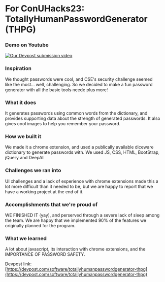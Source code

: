# For ConUHacks23: TotallyHumanPasswordGenerator (THPG)

### Demo on Youtube

[![Our Devpost submission video](https://img.youtube.com/vi/ngjLr43qX-8/0.jpg)](https://www.youtube.com/watch?v=ngjLr43qX-8&embeds_referring_euri=https%3A%2F%2Fdevpost.com%2F&source_ve_path=Mjg2NjY&feature=emb_logo "Our Devpost submission video")


### Inspiration

We thought passwords were cool, and CSE's security challenge seemed like the most... well, challenging. So we decided to make a fun password generator with all the basic tools neede plus more!

### What it does

It generates passwords using common words from the dictionary, and provides supporting data about the strength of generated passwords. It also gives cool images to help you remember your password.

### How we built it

We made it a chrome extension, and used a publically available diceware dictionary to generate passwords with. 
We used JS, CSS, HTML, BootStrap, jQuery and DeepAI

### Challenges we ran into

UI challenges and a lack of experience with chrome extensions made this a lot more difficult than it needed to be, but we are happy to report that we have a working project at the end of it.

### Accomplishments that we're proud of

WE FINISHED IT (yay), and perserved through a severe lack of sleep among the team. We are happy that we implemented 90% of the features we originally planned for the program.

### What we learned

A lot about javascript, its interaction with chrome extensions, and the IMPORTANCE OF PASSWORD SAFETY.

Devpost link: [https://devpost.com/software/totallyhumanpasswordgenerator-thpg](https://devpost.com/software/totallyhumanpasswordgenerator-thpg)
